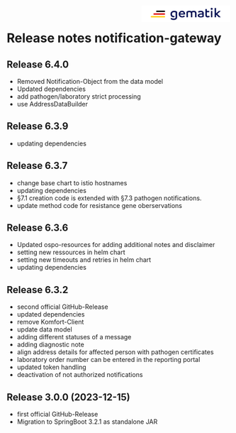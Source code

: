 <img align="right" width="200" height="37" src="media/Gematik_Logo_Flag.png"/> <br/>

# Release notes notification-gateway

## Release 6.4.0
- Removed Notification-Object from the data model
- Updated dependencies
- add pathogen/laboratory strict processing
- use AddressDataBuilder 

## Release 6.3.9
- updating dependencies

## Release 6.3.7
- change base chart to istio hostnames
- updating dependencies
- §7.1 creation code is extended with §7.3 pathogen notifications.
- update method code for resistance gene oberservations

## Release 6.3.6
- Updated ospo-resources for adding additional notes and disclaimer
- setting new ressources in helm chart
- setting new timeouts and retries in helm chart
- updating dependencies

## Release 6.3.2
- second official GitHub-Release
- updated dependencies
- remove Komfort-Client
- update data model
- adding  different statuses of a message
- adding diagnostic note
- align address details for affected person with pathogen certificates
- laboratory order number can be entered in the reporting portal
- updated token handling
- deactivation of not authorized notifications


## Release 3.0.0 (2023-12-15)
- first official GitHub-Release
- Migration to SpringBoot 3.2.1 as standalone JAR